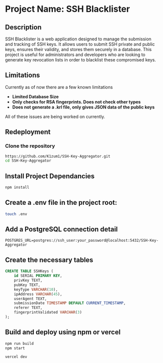# Project Name: SSH Blacklister

## Description

SSH Blacklister is a web application designed to manage the submission and tracking of SSH keys. It allows users to submit SSH private and public keys, ensures their validity, and stores them securely in a database. This project is useful for administrators and developers who are looking to generate key revocation lists in order to blacklist these compromised keys. 

## Limitations

Currently as of now there are a few known limitations
- **Limited Database Size**
- **Only checks for RSA fingerprints. Does not check other types**
- **Does not generate a .krl file, only gives JSON data of the public keys**

All of these issues are being worked on currently.

## Redeployment
 
### Clone the repository 

```bash
https://github.com/K1zum1/SSH-Key-Aggregator.git
cd SSH-Key-Aggregator
```
## Install Project Dependancies
```bash
npm install
```

## Create a .env file in the project root:
```bash
touch .env
```

## Add a PostgreSQL connection detail
```
POSTGRES_URL=postgres://ssh_user:your_password@localhost:5432/SSH-Key-Aggregator
```

## Create the necessary tables

```sql
CREATE TABLE SSHKeys (
    id SERIAL PRIMARY KEY,
    privKey TEXT,
    pubKey TEXT,
    keyType VARCHAR(10),
    ipAddress VARCHAR(45),
    userAgent TEXT,
    submissionDate TIMESTAMP DEFAULT CURRENT_TIMESTAMP,
    referer TEXT,
    fingerprintValidated VARCHAR(3)
);
```

## Build and deploy using npm or vercel

```bash
npm run build
npm start
```

```bash
vercel dev
```







